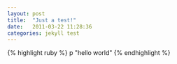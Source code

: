 ```yaml
---
layout: post
title:  "Just a test!"
date:   2011-03-22 11:28:36
categories: jekyll test
---
```



{% highlight ruby %}
p "hello world"
{% endhighlight %}
